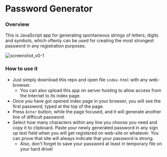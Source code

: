 # Password Generator

### Overview

This is JavaScript app for generating spontaneous strings of letters, digits and symbols, which oftenly can be used for creating the most strongest password in any registration purposes.

![screenshot_v0-1](https://user-images.githubusercontent.com/36193247/230348204-dee0e33c-7b12-4136-87fe-4a02bf748abd.png)

### How to use it

- Just simply download this repo and open file `index.html` with any web-browser.
    - You can also upload this app on server hosting to allow access from the Internet to its index page.
- Once you have got opened index page in your browser, you will see the first password, typed at the top of the page.
- Press `Enter` button, while the page focused, and it will generate another line of difficult password.
- Select how many characters within any line you choose you need and copy it to clipboard. Paste your newly generated password in any sign up text field when you will get registered on web-site or whatever. You can prove that site will always indicate that your password is strong.
    - Also, don't forget to save your password at least in temporary file on your hard drive!
